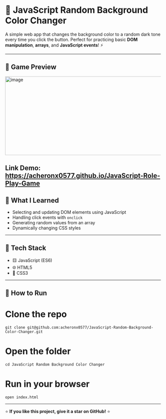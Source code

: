 # 🎨 JavaScript Random Background Color Changer

A simple web app that changes the background color to a random dark tone every time you click the button. Perfect for practicing basic **DOM manipulation**, **arrays**, and **JavaScript events**! ⚡

---

## 📸 Game Preview

<img width="897" height="255" alt="image" src="https://github.com/user-attachments/assets/136186fd-edfc-4a24-bff6-a49ea5c38a83" />

Link Demo: https://acheronx0577.github.io/JavaScript-Role-Play-Game
---

## 🧠 What I Learned
- Selecting and updating DOM elements using JavaScript  
- Handling click events with `onclick`  
- Generating random values from an array  
- Dynamically changing CSS styles  

---

## 🧰 Tech Stack
- 🟨 JavaScript (ES6)
- 🌐 HTML5
- 🎨 CSS3

---

## 🚀 How to Run
# Clone the repo
```
git clone git@github.com:acheronx0577/JavaScript-Random-Background-Color-Changer.git
```
# Open the folder
```
cd JavaScript Random Background Color Changer
```
# Run in your browser
```
open index.html
```

---

⭐ **If you like this project, give it a star on GitHub!** ⭐
